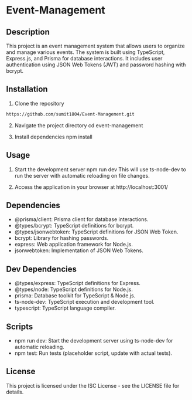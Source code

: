 # Event-Management

## Description

This project is an event management system that allows users to organize and manage various events. The system is built using TypeScript, Express.js, and Prisma for database interactions. It includes user authentication using JSON Web Tokens (JWT) and password hashing with bcrypt.

## Installation

1. Clone the repository

```Bash
https://github.com/sumit1804/Event-Management.git
```

2. Navigate the project directory
   cd event-management

3. Install dependencies
   npm install

## Usage

1. Start the development server
   npm run dev
   This will use ts-node-dev to run the server with automatic reloading on file changes.

2. Access the application in your browser at http://localhost:3001/

## Dependencies

- @prisma/client: Prisma client for database interactions.
- @types/bcrypt: TypeScript definitions for bcrypt.
- @types/jsonwebtoken: TypeScript definitions for JSON Web Token.
- bcrypt: Library for hashing passwords.
- express: Web application framework for Node.js.
- jsonwebtoken: Implementation of JSON Web Tokens.

## Dev Dependencies

- @types/express: TypeScript definitions for Express.
- @types/node: TypeScript definitions for Node.js.
- prisma: Database toolkit for TypeScript & Node.js.
- ts-node-dev: TypeScript execution and development tool.
- typescript: TypeScript language compiler.

## Scripts

- npm run dev: Start the development server using ts-node-dev for automatic reloading.
- npm test: Run tests (placeholder script, update with actual tests).

## License

This project is licensed under the ISC License - see the LICENSE file for details.
